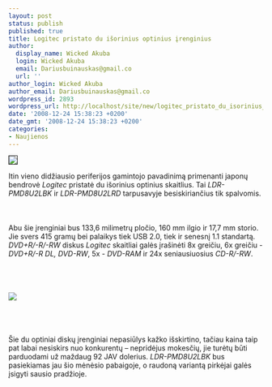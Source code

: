 ```yaml
---
layout: post
status: publish
published: true
title: Logitec pristato du išorinius optinius įrenginius
author:
  display_name: Wicked Akuba
  login: Wicked Akuba
  email: Dariusbuinauskas@gmail.co
  url: ''
author_login: Wicked Akuba
author_email: Dariusbuinauskas@gmail.co
wordpress_id: 2893
wordpress_url: http://localhost/site/new/logitec_pristato_du_isorinius_optinius_irenginius/
date: '2008-12-24 15:38:23 +0200'
date_gmt: '2008-12-24 15:38:23 +0200'
categories:
- Naujienos
---
```

<div class="imgright"><img src="http://www.technews.lt/upl/Failai/logitec.gif" border="1"></div>
<p>Itin vieno didžiausio periferijos gamintojo pavadinimą primenanti japonų bendrovė <i>Logitec</i> pristatė du išorinius optinius skaitlius. Tai <i>LDR-PMD8U2LBK</i> ir <i>LDR-PMD8U2LRD</i> tarpusavyje besiskiriančius tik spalvomis.<br />
<br><br />
<br>Abu šie įrenginiai bus 133,6 milimetrų pločio, 160 mm ilgio ir 17,7 mm storio. Jie svers 415 gramų bei palaikys tiek USB 2.0, tiek ir senesnį 1.1 standartą. <i>DVD+R/-R/-RW</i> diskus <i>Logitec</i> skaitliai galės įrašinėti 8x greičiu, 6x greičiu - <i>DVD+R/-R DL, DVD-RW</i>, 5x - <i>DVD-RAM</i> ir 24x seniausiuosius <i>CD-R/-RW</i>.<br />
<br><br />
<br><br><img src="http://www.technews.lt/upl/Failai/Logitec_LDR-PMD8U2LRD.jpg"><br><br />
<br><br />
<br>Šie du optiniai diskų įrenginiai nepasiūlys kažko išskirtino, tačiau kaina taip pat labai nesiskirs nuo konkurentų – nepridėjus mokesčių, jie turėtų būti parduodami už maždaug 92 JAV dolerius. <i>LDR-PMD8U2LBK</i> bus pasiekiamas jau šio mėnėsio pabaigoje, o raudoną variantą pirkėjai galės įsigyti sausio pradžioje.<br />
<br><br />
<br><br />
<br></p>
